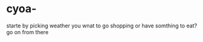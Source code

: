 # cyoa- 
starte by picking weather you wnat to go shopping or have somthing to eat? 
go on from there 
